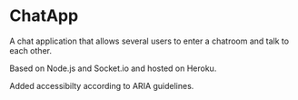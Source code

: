 # ChatApp

A chat application that allows several users to enter a chatroom and talk to each other.

Based on Node.js and Socket.io and hosted on Heroku.

Added accessibilty according to ARIA guidelines.
